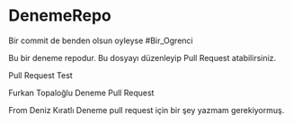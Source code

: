 # DenemeRepo


Bir commit de benden olsun oyleyse #Bir_Ogrenci

Bu bir deneme repodur. Bu dosyayı düzenleyip Pull Request atabilirsiniz. 


Pull Request Test

Furkan Topaloğlu Deneme Pull Request

From Deniz Kıratlı
Deneme pull request için bir şey yazmam gerekiyormuş.

